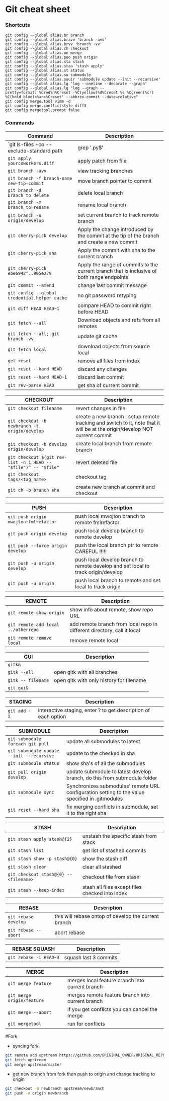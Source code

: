 # Git cheat sheet

### Shortcuts
```
git config --global alias.br branch
git config --global alias.bravv 'branch -avv'
git config --global alias.brvv 'branch -vv'
git config --global alias.ch checkout
git config --global alias.me merge
git config --global alias.puo push origin
git config --global alias.sta stash
git config --global alias.staa 'stash apply'
git config --global alias.st status
git config --global alias.su submodule
git config --global alias.suuir 'submodule update --init --recursive'
git config --global alias.lg 'log --oneline --decorate --graph'
git config --global alias.lg "log --graph --pretty=format:'%Cred%h%Creset -%C(yellow)%d%Creset %s %Cgreen(%cr) %C(bold blue)<%an>%Creset' --abbrev-commit --date=relative"
git config merge.tool vimm -d
git config merge.conflictstyle diff3
git config mergetool.prompt false
```
### Commands
Command|Description
-------|-----------
`git ls-files -co --exclude-standard path | grep '\.py$' | xargs git add`|only add py files from path directory
`git apply yourcoworkers.diff`|apply patch from file
`git branch -avv`|view tracking branches
`git branch -f branch-name new-tip-commit`|move branch pointer to commit
`git branch -d branch_to_delete`|delete local branch
`git branch -m branch_to_rename`|rename local branch
`git branch -u origin/develop`|set current branch to track remote branch
`git cherry-pick develop`|Apply the change introduced by the commit at the tip of the branch and create a new commit
`git cherry-pick sha`|Apply the commit with sha to the current branch 
`git cherry-pick ebe6942^..905e279`|Apply the range of commits to the current branch that is inclusive of both range endpoints 
`git commit --amend`|change last commit message
`git config --global credential.helper cache`|no git password retyping
`git diff HEAD HEAD~1`|compare HEAD to commit right before HEAD
`git fetch --all`|Download objects and refs from all remotes
`git fetch --all; git branch -vv`|update git cache
`git fetch local`|download objects from source local
`get reset`|remove all files from index
`git reset --hard HEAD`|discard any changes
`git reset --hard HEAD~1`|discard last commit
`git rev-parse HEAD`|get sha of current commit

CHECKOUT|Description
-------|-----------
`git checkout filename`|revert changes in file
`git checkout -b newbranch -t origin/develop`|create a new branch , setup remote tracking and switch to it, note that it will be at the origin/develop NOT current commit
`git checkout -b develop origin/develop`|create local branch from remote branch
`git checkout $(git rev-list -n 1 HEAD -- "$file")^ -- "$file"`|revert deleted file
`git checkout tags/<tag_name>`|checkout tag
`git ch -b branch sha`|create new branch at commit and checkout

PUSH|Description
----|-----------
`git push origin mwojton:fmlrefactor`|push local mwojton branch to remote fmlrefactor
`git push origin develop`|push local develop branch to remote develop
`git push --force origin develop`|push the local branch ptr to remote CAREFUL !!!!!
`git push -u origin develop`|push local develop branch to remote develop and set local to track origin/develop
`git push -u origin`|push local branch to remote and set local to track origin

REMOTE|Description
------|-----------
`git remote show origin`|show info about remote, show repo URL
`git remote add local ../otherrepo`|add remote branch from local repo in different directory, call it local
`git remote remove local`|remove remote local

GUI|Description
---|-----------
`gitk&`|
`gitk --all`|open gitk with all branches
`gitk -- filename`|open gitk with only history for filename
`git gui&`|

STAGING|Description
-------|-----------
`git add -i`|interactive staging, enter ? to get description of each option

SUBMODULE|Description
---------|-----------
`git submodule foreach git pull`|update all submodules to latest
`git submodule update --init --recursive`|update to the checked in sha
`git submodule status`|show  sha's of all the submodules
`git pull origin develop`|update submodule to latest develop branch, do this from submodule folder
`git submodule sync`|Synchronizes submodules' remote URL configuration setting to the value specified in .gitmodules
`git reset --hard sha`|fix merging conflicts in submodule, set it to the right sha

STASH|Description
-----|-----------
`git stash apply stash@{2}`|unstash the specific stash from stack
`git stash list`|get list of stashed commits
`git stash show -p stash@{0}`|show the stash diff
`git stash clear`|clear all stashed
`git checkout stash@{0} -- <filename>`|checkout file from stash
`git stash --keep-index`|stash all files except files checked into index

REBASE|Description
------|-----------
`git rebase develop`|this will rebase ontop of develop the current branch
`git rebase --abort`|abort rebase

REBASE SQUASH|Description
-------------|-----------
`git rebase -i HEAD~3`|squash last 3 commits


MERGE|Description
-----|-----------
`git merge feature`|merges local feature branch into current branch
`git merge origin/feature`|merges remote feature branch into current branch
`git merge --abort`|if you get conflicts you can cancel the merge
`git mergetool`|run for conflicts

#Fork
* syncing fork
```bash
git remote add upstream https://github.com/ORIGINAL_OWNER/ORIGINAL_REPOSITORY.git
git fetch upstream
git merge upstream/master
```
* get new branch from fork then push to origin and change tracking to origin
```bash
git checkout -b newbranch upstream/newbranch
git push -u origin newbranch
